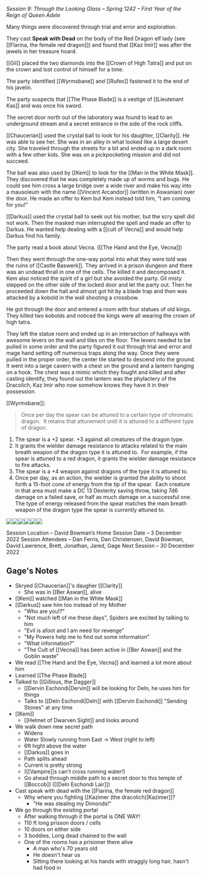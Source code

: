*Session 9: Through the Looking Glass – Spring 1242 – First Year of the Reign of Queen Adele*

Many things were discovered through trial and error and exploration.

They cast **Speak with Dead** on the body of the Red Dragon elf lady (see [[Flarina, the female red dragon]]) and found that [[Kaz Imir]] was after the jewels in her treasure hoard.

[[Gil]] placed the two diamonds into the [[Crown of High Tatra]] and put on the crown and lost control of himself for a time.

The party identified [[Wyrmsbane]] and [[Rufex]] fastened it to the end of his javelin.

The party suspects that [[The Phase Blade]] is a vestige of [[Lieutenant Kas]] and was once his sword.

The secret door north out of the laboratory was found to lead to an underground stream and a secret entrance in the side of the rock cliffs.

[[Chaucerian]] used the crystal ball to look for his daughter, [[Clarity]]. He was able to see her. She was in an alley in what looked like a large desert city. She traveled through the streets for a bit and ended up in a dark room with a few other kids. She was on a pickpocketing mission and did not succeed.

The ball was also used by [[Kem]] to look for the [[Man in the White Mask]]. They discovered that he was completely made up of worms and bugs. He could see him cross a large bridge over a wide river and make his way into a mausoleum with the name [[Vincent Arcandor]] (written in Aswanian) over the door. He made an offer to Kem but Kem instead told him, “I am coming for you!”

[[Darkus]] used the crystal ball to seek out his mother, but the scry spell did not work. Then the masked man interrupted the spell and made an offer to Darkus. He wanted help dealing with a [[cult of Vecna]] and would help Darkus find his family.

The party read a book about Vecna. ([[The Hand and the Eye, Vecna]])

Then they went through the one-way portal into what they were told was the ruins of [[Castle Baswerk]]. They arrived in a prison dungeon and there was an undead thrall in one of the cells. The killed it and decomposed it. Kem also noticed the spirit of a girl but she avoided the party. Gil misty stepped on the other side of the locked door and let the party out. Then he proceeded down the hall and almost got hit by a blade trap and then was attacked by a kobold in the wall shooting a crossbow.

He got through the door and entered a room with four statues of old kings. They killed two kobolds and noticed the kings were all wearing the crown of high tatra.

They left the statue room and ended up in an intersection of hallways with awesome levers on the wall and tiles on the floor. The levers needed to be pulled in some order and the party figured it out through trial and error and mage hand setting off numerous traps along the way. Once they were pulled in the proper order, the center tile started to descend into the ground. It went into a large cavern with a chest on the ground and a lantern hanging on a hook. The chest was a mimic which they fought and killed and after casting identify, they found out the lantern was the phylactery of the Dracolich, Kaz Imir who now somehow knows they have it in their possession.

[[Wyrmsbane]]:

> Once per day the spear can be attuned to a certain type of chromatic dragon.  It retains that attunement until it is attuned to a different type of dragon.

1. The spear is a +2 spear. +3 against all creatures of the dragon type.
2. It grants the wielder damage resistance to attacks related to the main breath weapon of the dragon type it is attuned to.  For example, if the spear is attuned to a red dragon, it grants the wielder damage resistance to fire attacks.
3. The spear is a +4 weapon against dragons of the type it is attuned to.
4. Once per day, as an action, the wielder is granted the ability to shoot forth a 15-foot cone of energy from the tip of the spear.  Each creature in that area must make a DC 13 Dexterity saving throw, taking 7d6 damage on a failed save, or half as much damage on a successful one.  The type of energy released from the spear matches the main breath weapon of the dragon type the spear is currently attuned to.

![](https://lh6.googleusercontent.com/S4tgF0abYRj_TBDG2DPg7UC3S3ph5ubOd7fJgPfSIw7KEfEGH3ZYtITBoDWxKOUwGltAoRgZ3ImM5P4GQd_neqGH7N-gdUZpZuumNcIerSoMfVTdnvvfLKpdGcGOc_cGAlsfWV5iltDGMdsxXushme6wyOHP4bO24LvvwZ48D0V3rFUNNEPkFciBZSgxDg)![](https://lh3.googleusercontent.com/-k5rV5SaiTW8bk64MKC0IpjSNwxYW5aHwWb_AWOtXRR0VHcTT7C0Cbobj9dQV3lx1adzIjhDOaAp0p1MEc_O5WxMe8FXst1EedsY5yTguSEFR8BY-Djndi7BbO0YuaSo_FqxViA2nMG8MEPxHK42GhUIQ0z5X8x7PP1SLxzoKPwtF0mN3eY-9OEmY7EJ-Q)![](https://lh5.googleusercontent.com/GUJS5N2l6rIaP7a71q5kxQqYCCEryxF_PP52wwZkxhBtu404633jRTst_FrPro6pXIoj8qjx9QBcw1lEwH4WXPpMtdNeFogddE-vikr6ZpsNbr6ax3qaji1Qtk-CgCQ_izBnCVfvuFNmPweJnuqjFpcgf5vRVlpSGwtj5SjdmAJmcOrLG1zxOVMAOt8X-Q)![](https://lh6.googleusercontent.com/f19eCc1m9fd1JexyLc4_r835Yu9rGAAMhtA0e3s_Wqpax_Q9U7powoLJTw3yhUg3haR281rau93L75SOqu7HK0OkBHoOc8zVdL2mLsvrlRlyGchJs6iGv_JiHTphYueeSaUGRGw2LgIv4icd8FtUQ0Zg99NafM2IRpgpNOemK2n6n-xFnrVSD8mEX3HTxw)![](https://lh4.googleusercontent.com/YER40eFZ-deNQY_Nb1u-u8F8IcZeSdosOdtGEAzDEYARBLHJ7_NyLIK_nrUOAfeMA4IA_WflA52vBN3JS5QcSA2R8RLT57DVX7eGCD7Iq-1j13gFvvFOC6GwkBdQxvbhSt1C4dCT3NQKGyTeZbdRvQn9MF-4Vtx5F0dLhVymdg-BUtzBYqtZ7cRcP0aHXg)![](https://lh3.googleusercontent.com/npwpHyqjO8ulpvDJB5_e7X4uO2T8M1XHJSLq6vyQXns2MgMEI3WiAX0-IoakxpJ_zoHK3b_WQ0gbEf7RiCtwQ1ukG29UoT6p79V0MNRpEkhDnqHA8thqTPRTh2RPTivVuy-MPsHgr2GWHAKNGJKqPg14lwayyMfmc50aHFKYXOdf4Tpo9-VjKwuOKPSx8w)

Session Location – David Bowman’s Home
Session Date – 3 December 2022
Session Attendees – Dan Ferris, Dan Christensen, David Bowman, David Lawrence, Brett, Jonathan, Jared, Gage
Next Session – 30 December 2022

## Gage's Notes
- Skryed [[Chaucerian]]'s daugher [[Clarity]]
	- She was in [[Ber Aswan]], alive
- [[Kem]] watched [[Man in the White Mask]]
- [[Darkus]] saw him too instead of my Mother
	- "Who are you!?"
	- "Not much left of me these days", Spiders are excited by talking to him
	- "Evil is afoot and I am need for revenge"
	- "My Powers help me to find out some information"
	- "What information?"
	- "The Cult of [[Vecna]] has been active in [[Ber Aswan]] and the Goblin waste" 
- We read [[The Hand and the Eye, Vecna]] and learned a lot more about him
- Learned [[The Phase Blade]] 
- Talked to [[Gillious, the Dagger]]
	- [[Dervin Eschondi|Dervin]] will be looking for Deln, he uses him for things
	- Talks to [[Deln Eschondi|Deln]] with [[Dervin Eschondi]] "Sending Stones" at any time
- [[Kem]]
	- [[Helmet of Dwarven Sight]] and looks around
- We walk down new secret path 
	- Widens
	- Water Slowly running from East → West (right to left)
	- 6ft hight above the water
	- [[Darkus]] goes in
	- Path splits ahead
	- Current is pretty strong
	- ([[Vampire]]s can't cross running water!)
	- Go ahead through middle path to a secret door to this temple of [[Boccob]] ([[Deln Eschondi Lair]])
- Cast speak with dead with the [[Flarina, the female red dragon]]
	- Why where you fighting [[Kazimer (the dracolich)|Kazimer]]? 
		- "He was stealing my Dimonds!"
- We go through the existing portal
	- After walking through it the portal is ONE WAY!
	- 110 ft long prisson doors / cells
	- 10 doors on either side
	- 3 boddies, Long dead chained to the wall
	- One of the rooms has a prisioner there alive
		- A man who's 70 years old
		- He doesn't hear us
		- Sitting there looking at his hands with straggly long hair, hasn't had food in 